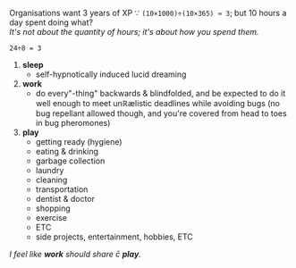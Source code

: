 Organisations want 3 years of XP ∵ `(10×1000)÷(10×365) ≈ 3`; but 10 hours a day spent doing what?
<br>*It's not about the quantity of hours; it's about how you spend them.*

`24÷8 = 3`
1. **sleep**
	* self-hypnotically induced lucid dreaming
1. **work**
	* do every"-thing" backwards & blindfolded, and be expected to do it well enough to meet unℝælistic deadlines while avoiding bugs (no bug repellant allowed though, and you're covered from head to toes in bug pheromones)
1. **play**
	* getting ready (hygiene)
	* eating & drinking
	* garbage collection
	* laundry
	* cleaning
	* transportation
	* dentist & doctor
	* shopping
	* exercise
	* ETC
	* side projects, entertainment, hobbies, ETC

*I feel like **work** should share c̄ **play**.*
